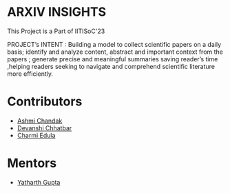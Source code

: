 # ARXIV INSIGHTS

This Project is a Part of IITISoC'23

PROJECT’s INTENT : 
Building a model to collect scientific papers on a daily basis;
identify and analyze content, abstract and important context from the papers ;
generate precise and meaningful summaries saving reader’s time ,helping readers
seeking to navigate and comprehend scientific literature more efficiently.






# Contributors
- [Ashmi Chandak](https://github.com/ashmi004)
- [Devanshi Chhatbar](https://github.com/devanshi00)
- [Charmi Edula](https://github.com/charmi2109)

# Mentors
- [Yatharth Gupta](https://github.com/Warlord-K)
